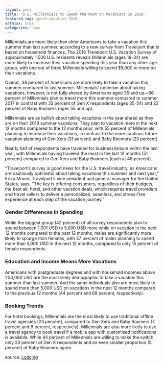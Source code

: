 ```yaml
---
layout: post
title: 'U.S. Millennials to Spend the Most on Vacations in 2018'
featured-img: spend-vacation-2018
mathjax: true
categories: news
---
```


Millennials are more likely than older Americans to take a vacation this summer than last summer, according to a new survey from Travelport that is based on household finances. The 2018 Travelport U.S. Vacation Survey of approximately 1,500 U.S. residents reveals Millennials (ages 18-34) are more likely to increase their vacation spending this year than any other age group, with one out of three Millennials willing to spend $5,000 or more on their vacations.

Overall, 38 percent of Americans are more likely to take a vacation this summer compared to last summer. Millennials’ optimism about taking vacations, however, is not fully shared by Americans aged 35 and up—56 percent of Millennials plan to travel more this summer compared to summer 2017 in contrast with 35 percent of Gen X respondents (ages 35-54) and 22 percent of Baby Boomers (ages 55 and up).

Millennials are as bullish about taking vacations in the year ahead as they are on their 2018 summer vacations. They plan to vacation more in the next 12 months compared to the 12 months prior, with 55 percent of Millennials planning to increase their vacations, in contrast to the more cautious future vacation planning of Gen Xers (31 percent) and Baby Boomers (20 percent).

Nearly half of respondents have traveled for business/leisure within the last year, with Millennials having traveled the most in the last 12 months (51 percent) compared to Gen Xers and Baby Boomers (each at 48 percent).

“Travelport’s survey is good news for the U.S. travel industry, as Americans are cautiously optimistic about taking vacations this summer and next year,” Erika Moore, Travelport’s vice president and general manager for the United States, says. “The key is offering consumers, regardless of their budgets, the best air, hotel, and other vacation deals, which requires travel providers and travel sellers to deliver a personalized, seamless, and stress-free experience at each step of the vacation journey.”

### Gender Differences in Spending

While the biggest group (42 percent) of all survey respondents plan to spend between 1,001 USD to 5,000 USD more while on vacation in the next 12 months compared to the past 12 months, males are significantly more likely to splurge than females, with 37 percent of males planning to spend more than 5,000 USD in the next 12 months, compared to only 15 percent of female respondents.

### Education and Income Means More Vacations

Americans with postgraduate degrees and with household incomes above 200,000 USD are the most likely demographic to take a vacation this summer than last summer. And the same individuals also are most likely to spend more than 5,000 USD on vacations in the next 12 months compared to the previous 12 months (44 percent and 68 percent, respectively).

### Booking Trends

For hotel bookings, Millennials are the most likely to use traditional offline travel agencies (23 percent), compared to Gen Xers and Baby Boomers (7 percent and 6 percent, respectively). Millennials are also more likely to use a travel agency to book travel if a mobile app with customized notifications is available. While 44 percent of Millennials are willing to make the switch, only 23 percent of Gen X respondents and an even smaller proportion (5 percent) of Baby Boomers agree.

source: <a href="http://lodgingmagazine.com/us-millennials-expected-spend-most-vacations-2018/" rel="nofollow">Lodging</a>
